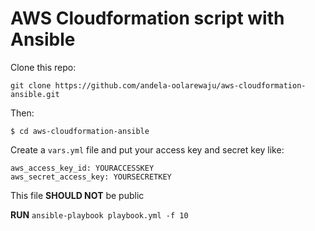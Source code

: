 # AWS Cloudformation script with Ansible

Clone this repo: 

```git clone https://github.com/andela-oolarewaju/aws-cloudformation-ansible.git ```

Then:

```$ cd aws-cloudformation-ansible```

Create a ```vars.yml``` file and put your access key and secret key like:
```
aws_access_key_id: YOURACCESSKEY
aws_secret_access_key: YOURSECRETKEY
```

This file **SHOULD NOT** be public

**RUN** `ansible-playbook playbook.yml -f 10`